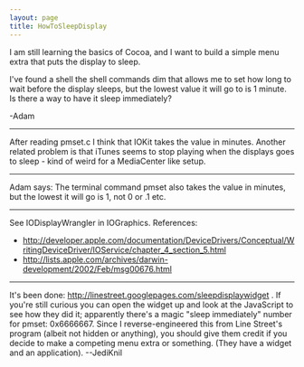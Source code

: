 ```yaml
---
layout: page
title: HowToSleepDisplay
---
```




I am still learning the basics of Cocoa, and I want to build a simple menu extra that puts the display to sleep. 

I've found a shell the shell commands dim that allows me to set how long to wait before the display sleeps, but the lowest value it will go to is 1 minute. Is there a way to have it sleep immediately?

-Adam

----

After reading pmset.c I think that IOKit takes the value in minutes.
Another related problem is that iTunes seems to stop playing when the
displays goes to sleep - kind of weird for a MediaCenter like setup.

----

Adam says: The terminal command pmset also takes the value in minutes, but the lowest it will go is 1, not 0 or .1 etc. 

----

See IODisplayWrangler in IOGraphics. References:

* http://developer.apple.com/documentation/DeviceDrivers/Conceptual/WritingDeviceDriver/IOService/chapter_4_section_5.html
* http://lists.apple.com/archives/darwin-development/2002/Feb/msg00676.html


----
It's been done: http://linestreet.googlepages.com/sleepdisplaywidget . If you're still curious you can open the widget up and look at the JavaScript to see how they did it; apparently there's a magic "sleep immediately" number for pmset: 0x6666667. Since I reverse-engineered this from Line Street's program (albeit not hidden or anything), you should give them credit if you decide to make a competing menu extra or something. (They have a widget and an application). --JediKnil

